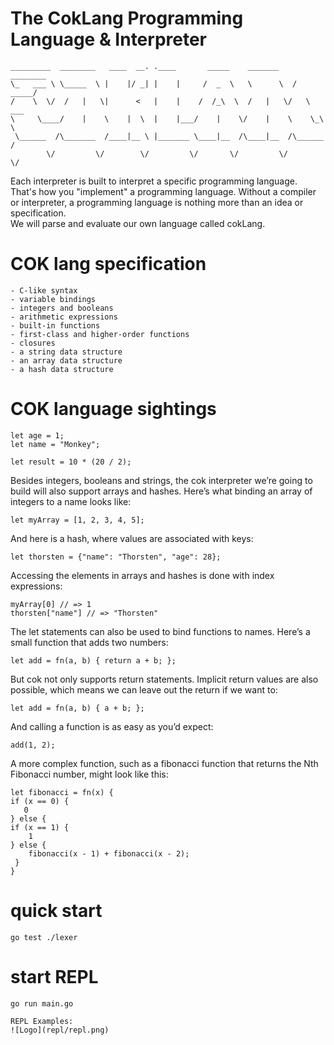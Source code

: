 # The CokLang Programming Language & Interpreter
```
_________  ________   ____  __. .____       _____    _______    ________ 
\_   ___ \ \_____  \ |    |/ _| |    |     /  _  \   \      \  /  _____/ 
/    \  \/  /   |   \|      <   |    |    /  /_\  \  /   |   \/   \  ___ 
\     \____/    |    \    |  \  |    |___/    |    \/    |    \    \_\  \
 \______  /\_______  /____|__ \ |_______ \____|__  /\____|__  /\______  /
        \/         \/        \/         \/       \/         \/        \/ 
```
Each interpreter is built to interpret a specific programming language. That's how you "implement" a programming language. 
Without a compiler or interpreter, a programming language is nothing more than an idea or specification.  
We will parse and evaluate our own language called cokLang.

# COK lang specification
```
- C-like syntax
- variable bindings
- integers and booleans
- arithmetic expressions
- built-in functions
- first-class and higher-order functions
- closures
- a string data structure
- an array data structure
- a hash data structure
```

# COK language sightings
``` env
let age = 1;
let name = "Monkey";

let result = 10 * (20 / 2);

```

Besides integers, booleans and strings, the cok interpreter we’re going to build will also
support arrays and hashes. Here’s what binding an array of integers to a name looks like:
``` env
let myArray = [1, 2, 3, 4, 5];
```

And here is a hash, where values are associated with keys:
``` env
let thorsten = {"name": "Thorsten", "age": 28};
```

Accessing the elements in arrays and hashes is done with index expressions:
``` env
myArray[0] // => 1
thorsten["name"] // => "Thorsten"
```

The let statements can also be used to bind functions to names. Here’s a small function that
adds two numbers:
``` env
let add = fn(a, b) { return a + b; };
```

But cok not only supports return statements. Implicit return values are also possible, which means we can leave out the return if we want to:
``` env
let add = fn(a, b) { a + b; };
```

And calling a function is as easy as you’d expect:
``` env
add(1, 2);
```


A more complex function, such as a fibonacci function that returns the Nth Fibonacci number,
might look like this:
``` env
let fibonacci = fn(x) {
if (x == 0) {
   0
} else {
if (x == 1) {
    1
} else {
    fibonacci(x - 1) + fibonacci(x - 2);
 }
}
```

# quick start
``` console
go test ./lexer
```


# start REPL
``` console
go run main.go 

REPL Examples:
![Logo](repl/repl.png)
```





